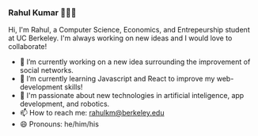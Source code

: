 ### Rahul Kumar 🤖🚀😎

Hi, I'm Rahul, a Computer Science, Economics, and Entrepeurship student at UC Berkeley. I'm always working on new ideas and I would love to collaborate!

- 🔭 I’m currently working on a new idea surrounding the improvement of social networks.
- 🌱 I’m currently learning Javascript and React to improve my web-development skills!
- 🎯 I'm passionate about new technologies in artificial inteligence, app development, and robotics.
- 📫 How to reach me: rahulkm@berkeley.edu
- 😄 Pronouns: he/him/his

